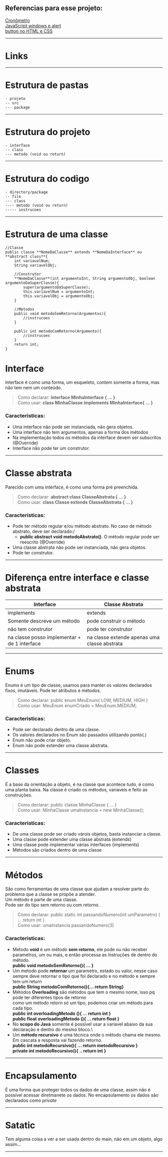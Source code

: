 ## Referencias para esse projeto:
[Cronômetro](https://medium.com/walternascimentobarroso-pt/cronômetro-em-js-9b440308090)\
[JavaScript windows e alert](https://www.w3schools.com/jsref/met_win_alert.asp)\
[button no HTML e CSS](https://uiverse.io/detail/adamgiebl/giant-donkey-36)

---
# Links
---
# Estrutura de pastas
```
- projeto
-- src
--- package 
```
---
# Estrutura do projeto
```
- interface
-- class
--- metodo (void ou return)
```
---
# Estrutura do codigo
```
- directory/package
-- file
--- class
---- metodo (void ou return)
----- instrucoes
```
---
# Estrutura de uma classe
    //Classe
    public classe **NomeDaClasse** extends **NomeDaInterface** ou **abstract class**{
        int variavelNum;
        String variavelObj;

        //Construtor
        **NomeDaClasse**(int argumentoInt, String argumentoObj, boolean argumentoDaSuperClasse){
            super(argumentoDaSuperClasse);
            this.variavelNum = argumentoInt;
            this.variavelObj = argumentoObj;
        }

        //Metodos
        public void metodoSemRetorno(Argumentos){
            //instrucoes
        }

        public int metodoComRetorno(Argumento){
            //instrucoes
        }
        return int;
    }

# Interface

Interface é como uma forma, um esqueleto, contem somente a forma, mas não tem nem um conteúdo.
>   Como declarar: **interface MinhaInterface { ... }**\
>   Como usar: **class MinhaClasse implements MinhaInterface{ ... }**
### Caracteristicas:
* Uma interface não pode ser instanciada, não gera objetos.
* Uma interface não tem argumentos, apenas a forma dos métodos
* Na implementação todos os métodos da interface devem ser subscritos (@Override)
* Interface não pode ter um construtor.
---
# Classe abstrata
Parecido com uma interface, é como uma forma pré preenchida. 
> Como declarar: **abstract class ClasseAbstrata { ... }**\
> Como usar: **class Classe extends ClasseAbstrata { ... }**

### Caracteristicas:
- Pode ter método regular e/ou método abstrato.
No caso de método abstrato, deve ser declarado:/
    - **public abstract void metodoAbstrato()**.
O método regular pode ser reescrito (@Override)
- Uma classe abstrata não pode ser instanciada, não gera objetos.
- Pode ter construtor.
---	
# Diferença entre **interface** e **classe abstrata**
| **Interface**                                  | **Classe Abstrata**
|------------------------------------------------|----------------------
| implements                                     | extends
| Somente descreve um método                     | pode construir o método
| não tem construtor                             | pode ter construtor
| na classe posso implementar + de 1 interface   | na classe extende apenas uma classe abstrata

---
# Enums
Enums é um tipo de classe, usamos para manter os valores declarados fixos, imutáveis. Pode ter atributos e métodos.
> Como declarar: public enum MeuEnum{ LOW, MEDIUM, HIGH }\
> Como usar: MeuEnum enumCriado = MeuEnum.MEDIUM;
### Caracteristicas:	
- Pode ser declarado dentro de uma classe.
- Os valores declarados no Enum são passados utilizando ponto(.)
- Enum não pode criar objeto.
- Enum não pode extender uma classe abstrata.
---
# Classes
É a base da orientação a objeto, é na classe que acontece tudo, é como uma planta baixa.
Na classe é criado os métodos, variaveis e feito as construções.
> Como declarar: public classe MinhaClasse { ... }\
> Como usar: MinhaClasse umaInstancia = new MinhaClasse();
### Caracteristicas:
- De uma classe pode ser criado várois objetos, basta instanciar a classe.
- Uma classe pode extender uma classe abstrata (extends)
- Uma classe pode implementar várias interfaces (implements)
- Métodos são criados dentro de uma classe
---
# Métodos
São como ferramentas de uma classe que ajudam a resolver parte do problema que a classe se propõe a atender.\
Um método é parte de uma classe.\
Pode ser do tipo sem retorno ou com retorno.
> Como declarar: public static int passandoNumero(int umParametro) { ... return int }\
> Como usar: umaInstancia.passandoNumero(3)
### Caracteristicas:
- Metodo **void** é um método **sem retorno**, ele pode ou não receber parametros, um ou mais, e então processa as instruções de dentro do método.\
**public void metodoSemRetorno(){ ... }**
- Um metodo pode **retornar** um parametro, estado ou valor, nesse caso sempre deve retornar o tipo que foi declarado e no método e sempre tem um return\
**public String metodoComRetorno(){... return String}**
- Métodos **Overloading** são métodos que tem o mesmo nome, isso pq pode ter diferentes tipos de retorno\
como um método retorn só um tipo, podemos criar um método para cada tipo.\
**public int overloadingMetodo (){ ... return int }**\
**public float overloadingMetodo (){ ... return float }**
- No **scopo do Java** somente é possível usar a variavel abaixo da sua declaração e dentro do mesmo bloco.\
- Um **método recursivo** é uma técnica onde o método chama ele mesmo. Em cascata a resposta vai fazendo retorno.\
**public int metodoRecursivo(){ ... return metodoRecursivo }**\
**private int metodoRecursivo(){ .. return int }**

---
# Encapsulamento
É uma forma que proteger todos os dados de uma classe, assim não é possível acessar diretmanete os dados.
No encapsulamento os dados são declarados como *private*

---
# Satatic
Tem alguma coisa a ver a ser usada dentro do main, não em um objeto, algo assim...

---
  
